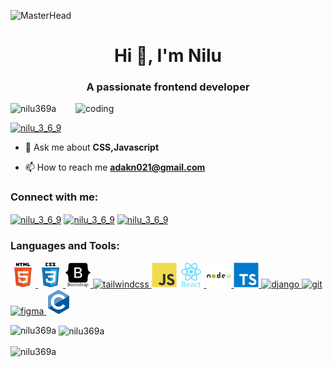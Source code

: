 ![MasterHead](https://tse2.mm.bing.net/th?id=OIP.-ntL3Dsvc-dJ5cLGRtSuEwHaC3&pid=Api&P=0)
<h1 align="center">Hi 👋, I'm Nilu</h1>
<h3 align="center">A passionate frontend developer</h3>
<img align = "right" width = "400" src="https://i.pinimg.com/originals/54/e3/7d/54e37d8074ebcde1d96c77d7b2a7f310.gif" alt="coding">
<p align="left"> <img src="https://komarev.com/ghpvc/?username=nilu369a&label=Profile%20views&color=0e75b6&style=flat" alt="nilu369a" /> </p>

<p align="left"> <a href="https://twitter.com/nilu_3_6_9" target="blank"><img src="https://img.shields.io/twitter/follow/nilu_3_6_9?logo=twitter&style=for-the-badge" alt="nilu_3_6_9" /></a> </p>

- 💬 Ask me about **CSS,Javascript**

- 📫 How to reach me **adakn021@gmail.com**

<h3 align="left">Connect with me:</h3>
<p align="left">
<a href="https://dev.to/nilu_3_6_9" target="blank"><img align="center" src="https://raw.githubusercontent.com/rahuldkjain/github-profile-readme-generator/master/src/images/icons/Social/devto.svg" alt="nilu_3_6_9" height="30" width="40" /></a>
<a href="https://twitter.com/nilu_3_6_9" target="blank"><img align="center" src="https://raw.githubusercontent.com/rahuldkjain/github-profile-readme-generator/master/src/images/icons/Social/twitter.svg" alt="nilu_3_6_9" height="30" width="40" /></a>
<a href="https://instagram.com/nilu_3_6_9" target="blank"><img align="center" src="https://raw.githubusercontent.com/rahuldkjain/github-profile-readme-generator/master/src/images/icons/Social/instagram.svg" alt="nilu_3_6_9" height="30" width="40" /></a>
</p>

<h3 align="left">Languages and Tools:</h3>
<p align="left"> 
<a href="https://www.w3.org/html/" target="_blank" rel="noreferrer"> 
<img src="https://raw.githubusercontent.com/devicons/devicon/master/icons/html5/html5-original-wordmark.svg" alt="html5" width="40" height="40"/> </a> 
<a href="https://www.w3schools.com/css/" target="_blank" rel="noreferrer"> 
<img src="https://raw.githubusercontent.com/devicons/devicon/master/icons/css3/css3-original-wordmark.svg" alt="css3" width="40" height="40"/> </a> 
<a href="https://developer.mozilla.org/en-US/docs/Web/JavaScript" target="_blank" rel="noreferrer">
<a href="https://getbootstrap.com" target="_blank" rel="noreferrer"> 
<img src="https://raw.githubusercontent.com/devicons/devicon/master/icons/bootstrap/bootstrap-plain-wordmark.svg" alt="bootstrap" width="40" height="40"/> </a>
<a href="https://www.w3schools.com/tailwindcss/" target="_blank" rel="noreferrer"> 
<img src="https://www.vectorlogo.zone/logos/tailwindcss/tailwindcss-icon.svg" alt="tailwindcss" width="40" height="40"/> </a>
<img src="https://raw.githubusercontent.com/devicons/devicon/master/icons/javascript/javascript-original.svg" alt="javascript" width="40" height="40"/> </a> 
<a href="https://reactjs.org/" target="_blank" rel="noreferrer"> 
<img src="https://raw.githubusercontent.com/devicons/devicon/master/icons/react/react-original-wordmark.svg" alt="react" width="40" height="40"/> </a>  
<a href="https://nodejs.org" target="_blank" rel="noreferrer"> 
<img src="https://raw.githubusercontent.com/devicons/devicon/master/icons/nodejs/nodejs-original-wordmark.svg" alt="nodejs" width="40" height="40"/> </a> 
<a href="https://www.typescriptlang.org/" target="_blank" rel="noreferrer"> 
<img src="https://raw.githubusercontent.com/devicons/devicon/master/icons/typescript/typescript-original.svg" alt="typescript" width="40" height="40"/> </a> 
<a href="https://www.djangoproject.com/" target="_blank" rel="noreferrer"> 
<img src="https://cdn.worldvectorlogo.com/logos/django.svg" alt="django" width="40" height="40"/>
<a href="https://git-scm.com/" target="_blank" rel="noreferrer"> 
<img src="https://www.vectorlogo.zone/logos/git-scm/git-scm-icon.svg" alt="git" width="40" height="40"/> </a>
<a href="https://www.figma.com/" target="_blank" rel="noreferrer"> 
<img src="https://www.vectorlogo.zone/logos/figma/figma-icon.svg" alt="figma" width="40" height="40"/>
<a href = "https://www.cprogramming.com/" rel="nofollow">
<img src="https://raw.githubusercontent.com/devicons/devicon/master/icons/c/c-original.svg" alt="C" width="40" height="40" style="max-width: 100%;"> </a>
</p>

<p><img align="left" src="https://github-readme-stats.vercel.app/api/top-langs?username=nilu369a&show_icons=true&locale=en&layout=compact" alt="nilu369a" /></p>

<p>&nbsp;<img align="center" src="https://github-readme-stats.vercel.app/api?username=nilu369a&show_icons=true&locale=en" alt="nilu369a" /></p>

<p><img align="center" src="https://github-readme-streak-stats.herokuapp.com/?user=nilu369a&" alt="nilu369a" /></p>
